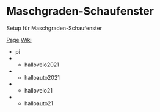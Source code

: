 # Maschgraden-Schaufenster
Setup für Maschgraden-Schaufenster

[Page](https://matthiasulrich.github.io/maschgraden/)
[Wiki](https://github.com/matthiasulrich/maschgraden/wiki)

- pi
- - hallovelo2021
- - halloauto2021
- - hallovelo21
- - halloauto21
